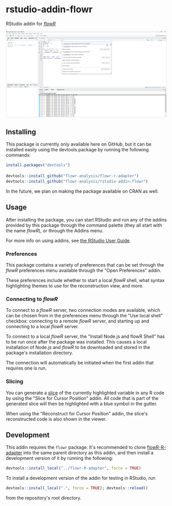 # rstudio-addin-flowr

RStudio addin for [*flowR*](https://github.com/Code-Inspect/flowr)

![A screenshot of the addin in use, showing the command palette with flowR addins visible, as well as a reconstructed piece of code in the viewer to the left](media/splash.png)

## Installing
This package is currently only available here on GitHub, but it can be installed easily using the devtools package by running the following commands:
```R
install.packages("devtools")

devtools::install_github("flowr-analysis/flowr-r-adapter")
devtools::install_github("flowr-analysis/rstudio-addin-flowr")
```

In the future, we plan on making the package available on CRAN as well.

## Usage

After installing the package, you can start RStudio and run any of the addins provided by this package through the command palette (they all start with the name *flowR*), or through the Addins menu.

For more info on using addins, see [the RStudio User Guide](https://docs.posit.co/ide/user/ide/guide/productivity/add-ins.html).

### Preferences

This package contains a variety of preferences that can be set through the *flowR* preferences menu available through the "Open Preferences" addin. 

These preferences include whether to start a local *flowR* shell, what syntax highlighting themes to use for the reconstruction view, and more.

### Connecting to *flowR*

To connect to a *flowR* server, two connection modes are available, which can be chosen from in the preferences menu through the "Use local shell" checkbox: connecting to a remote *flowR* server, and starting up and connecting to a local *flowR* server.

To connect to a local *flowR* server, the "Install Node.js and flowR Shell" has to be run once after the package was installed. This causes a local installation of Node.js and *flowR* to be downloaded and stored in the package's installation directory.

The connection will automatically be initiated when the first addin that requires one is run.

### Slicing

You can generate a [slice](https://github.com/flowr-analysis/flowr/wiki/Terminology#program-slice) of the currently highlighted variable in any R code by using the "Slice for Cursor Position" addin. All code that is part of the generated slice will then be highlighted with a blue symbol in the gutter.

When using the "Reconstruct for Cursor Position" addin, the slice's reconstructed code is also shown in the viewer.

## Development

This addin requires the `flowr` package. It's recommended to clone [flowR-R-adapter](https://github.com/flowr-analysis/flowR-R-adapter) into the same parent directory as this addin, and then install a development version of it by running the following:

```R
devtools::install_local("../flowr-R-adapter", force = TRUE)
```

To install a development version of the addin for testing in RStudio, run

```R
devtools::install_local(".", force = TRUE); devtools::reload()
```

from the repository's root directory.
